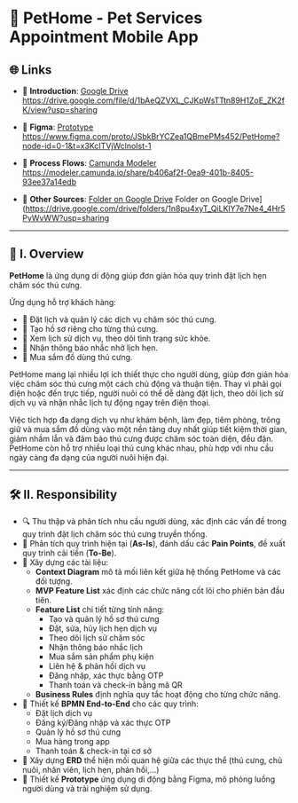 # 🐾 PetHome - Pet Services Appointment Mobile App

## 🌐 Links

- 🔗 **Introduction**: [Google Drive](https://drive.google.com/file/d/1bAeQZVXL_CJKpWsTTtn89H1ZoE_ZK2fK/view?usp=sharing)
  https://drive.google.com/file/d/1bAeQZVXL_CJKpWsTTtn89H1ZoE_ZK2fK/view?usp=sharing
  
- 🎨 **Figma**: [Prototype](https://www.figma.com/proto/JSbkBrYCZea1QBmePMs452/PetHome?node-id=0-1&t=x3KcITVjWclnoIst-1)
  https://www.figma.com/proto/JSbkBrYCZea1QBmePMs452/PetHome?node-id=0-1&t=x3KcITVjWclnoIst-1
  
- 🔄 **Process Flows**: [Camunda Modeler](https://modeler.camunda.io/share/b406af2f-0ea9-401b-8405-93ee37a14edb)
  https://modeler.camunda.io/share/b406af2f-0ea9-401b-8405-93ee37a14edb
  
- 📁 **Other Sources**: [Folder on Google Drive](https://drive.google.com/drive/folders/1n8pu4xyT_QiLKlY7e7Ne4_4Hr5PyWvWW?usp=sharing)
  Folder on Google Drive](https://drive.google.com/drive/folders/1n8pu4xyT_QiLKlY7e7Ne4_4Hr5PyWvWW?usp=sharing

---

## 📝 I. Overview

**PetHome** là ứng dụng di động giúp đơn giản hóa quy trình đặt lịch hẹn chăm sóc thú cưng.

Ứng dụng hỗ trợ khách hàng:
- 📅 Đặt lịch và quản lý các dịch vụ chăm sóc thú cưng.
- 🐶 Tạo hồ sơ riêng cho từng thú cưng.
- 📖 Xem lịch sử dịch vụ, theo dõi tình trạng sức khỏe.
- 🔔 Nhận thông báo nhắc nhở lịch hẹn.
- 🛒 Mua sắm đồ dùng thú cưng.

PetHome mang lại nhiều lợi ích thiết thực cho người dùng, giúp đơn giản hóa việc chăm sóc thú cưng một cách chủ động và thuận tiện. Thay vì phải gọi điện hoặc đến trực tiếp, người nuôi có thể dễ dàng đặt lịch, theo dõi lịch sử dịch vụ và nhận nhắc lịch tự động ngay trên điện thoại.

Việc tích hợp đa dạng dịch vụ như khám bệnh, làm đẹp, tiêm phòng, trông giữ và mua sắm đồ dùng vào một nền tảng duy nhất giúp tiết kiệm thời gian, giảm nhầm lẫn và đảm bảo thú cưng được chăm sóc toàn diện, đều đặn. PetHome còn hỗ trợ nhiều loại thú cưng khác nhau, phù hợp với nhu cầu ngày càng đa dạng của người nuôi hiện đại.

---

## 🛠️ II. Responsibility

- 🔍 Thu thập và phân tích nhu cầu người dùng, xác định các vấn đề trong quy trình đặt lịch chăm sóc thú cưng truyền thống.
- 🧩 Phân tích quy trình hiện tại (**As-Is**), đánh dấu các **Pain Points**, đề xuất quy trình cải tiến (**To-Be**).
- 📄 Xây dựng các tài liệu:
  - **Context Diagram** mô tả mối liên kết giữa hệ thống PetHome và các đối tượng.
  - **MVP Feature List** xác định các chức năng cốt lõi cho phiên bản đầu tiên.
  - **Feature List** chi tiết từng tính năng:
    - Tạo và quản lý hồ sơ thú cưng
    - Đặt, sửa, hủy lịch hẹn dịch vụ
    - Theo dõi lịch sử chăm sóc
    - Nhận thông báo nhắc lịch
    - Mua sắm sản phẩm phụ kiện
    - Liên hệ & phản hồi dịch vụ
    - Đăng nhập, xác thực bằng OTP
    - Thanh toán và check-in bằng mã QR
  - **Business Rules** định nghĩa quy tắc hoạt động cho từng chức năng.
- 🔄 Thiết kế **BPMN End-to-End** cho các quy trình:
  - Đặt lịch dịch vụ
  - Đăng ký/Đăng nhập và xác thực OTP
  - Quản lý hồ sơ thú cưng
  - Mua hàng trong app
  - Thanh toán & check-in tại cơ sở
- 🔗 Xây dựng **ERD** thể hiện mối quan hệ giữa các thực thể (thú cưng, chủ nuôi, nhân viên, lịch hẹn, phản hồi,...)
- 🎨 Thiết kế **Prototype** ứng dụng di động bằng Figma, mô phỏng luồng người dùng và trải nghiệm sử dụng.
